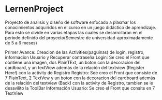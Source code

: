 # LernenProject
Proyecto de analisis y diseño de software enfocado a plasmar los conocimientos adquiridos en el curso en un juego didáctico de aprendizaje.
Para esto se divide en varias etapas las cuales se desarrollaran en el periodo definido del proyecto(Semestre de universidad-aproximadamente de 5 a 6 meses)

  Primer Avance: 
    Creacion de las Activities(paguinas) de login, registro, informacion Usuario y Recuperar contraseña 
      Login: Se creo el Front que contiene una imagen, dos PlainTExt, un boton con la decoracion del cardboard, y un textView además de la relación del textview (Register Here!) con la activity de Registro
      Registro: See creo el Front que consiste de 7 PlainText, 2 TextVew y un boton con la decoracion del cardboard además de la relación del textview (Back) con la activity de Registro, tambien se le desavilito la ToolBar
      Información Usuario: Se creo el Front que consite en 7 TextView
